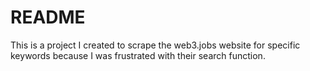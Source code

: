 # README

This is a project I created to scrape the web3.jobs website for specific keywords because I was frustrated with their search function. 
